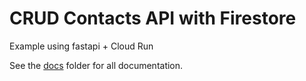 # CRUD Contacts API with Firestore

Example using fastapi + Cloud Run

See the [docs](./docs) folder for all documentation.
